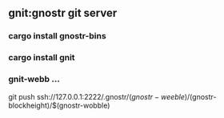 ## gnit:gnostr git server

### cargo install gnostr-bins

### cargo install gnit

### gnit-webb ...

git push ssh://127.0.0.1:2222/.gnostr/$(gnostr-weeble)/$(gnostr-blockheight)/$(gnostr-wobble)
